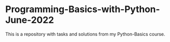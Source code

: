 # Programming-Basics-with-Python-June-2022
This is a repository with tasks and solutions from my Python-Basics course.
